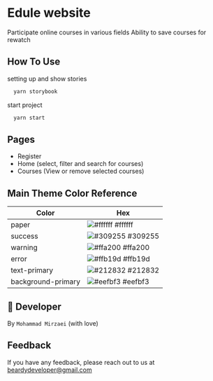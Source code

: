 # Edule website

Participate online courses in various fields Ability to save courses for rewatch

## How To Use

setting up and show stories

```bash
  yarn storybook
```

start project

```bash
  yarn start
```

## Pages

- Register
- Home (select, filter and search for courses)
- Courses (View or remove selected courses)

## Main Theme Color Reference

| Color              | Hex                                                              |
| ------------------ | ---------------------------------------------------------------- |
| paper              | ![#ffffff](https://via.placeholder.com/10/ffffff?text=+) #ffffff |
| success            | ![#309255](https://via.placeholder.com/10/309255?text=+) #309255 |
| warning            | ![#ffa200](https://via.placeholder.com/10/ffa200?text=+) #ffa200 |
| error              | ![#ffb19d](https://via.placeholder.com/10/ffb19d?text=+) #ffb19d |
| text-primary       | ![#212832](https://via.placeholder.com/10/212832?text=+) #212832 |
| background-primary | ![#eefbf3](https://via.placeholder.com/10/eefbf3?text=+) #eefbf3 |

## 🚀 Developer

By `Mohammad Mirzaei` (with love)

## Feedback

If you have any feedback, please reach out to us at beardydeveloper@gmail.com
